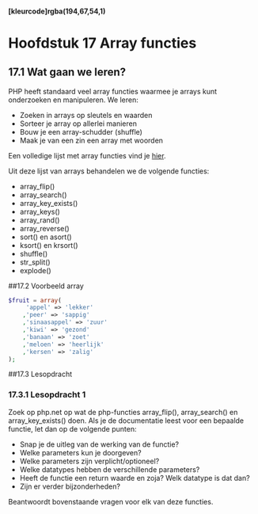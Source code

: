 #### [kleurcode]rgba(194,67,54,1)

#  Hoofdstuk 17 Array functies

## 17.1 Wat gaan we leren?
PHP heeft standaard veel array functies waarmee je arrays kunt onderzoeken en manipuleren.
We leren:

- Zoeken in arrays op sleutels en waarden
- Sorteer je array op allerlei manieren
- Bouw je een array-schudder (shuffle)
- Maak je van een zin een array met woorden

Een volledige lijst met array functies vind je [hier](http://php.net/manual/en/ref.array.php).

Uit deze lijst van arrays behandelen we de volgende functies:

- array_flip()
- array_search()
- array_key_exists()
- array_keys()
- array_rand()
- array_reverse()
- sort() en asort()
- ksort() en krsort()
- shuffle()
- str_split()
- explode()

##17.2 Voorbeeld array
~~~php
$fruit = array(
     'appel' => 'lekker'
    ,'peer' => 'sappig'
    ,'sinaasappel' => 'zuur'
    ,'kiwi' => 'gezond'
    ,'banaan' => 'zoet'
    ,'meloen' => 'heerlijk'
    ,'kersen' => 'zalig'
);
~~~

##17.3 Lesopdracht

### 17.3.1 Lesopdracht 1

Zoek op php.net op wat de php-functies array_flip(), array_search() en array_key_exists() doen.
Als je de documentatie leest voor een bepaalde functie, let dan op de volgende punten:
- Snap je de uitleg van de werking van de functie?
- Welke parameters kun je doorgeven?
- Welke parameters zijn verplicht/optioneel?
- Welke datatypes hebben de verschillende parameters?
- Heeft de functie een return waarde en zoja? Welk datatype is dat dan?
- Zijn er verder bijzonderheden?

Beantwoordt bovenstaande vragen voor elk van deze functies.
